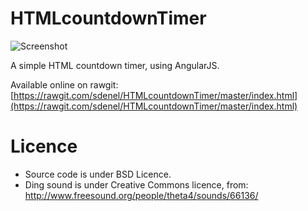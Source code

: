 HTMLcountdownTimer
==================
![Screenshot](https://raw.githubusercontent.com/sdenel/HTMLcountdownTimer/master/inc/screenshot.png)


A simple HTML countdown timer, using AngularJS.

Available online on rawgit: [https://rawgit.com/sdenel/HTMLcountdownTimer/master/index.html](https://rawgit.com/sdenel/HTMLcountdownTimer/master/index.html)

Licence
=======
* Source code is under BSD Licence.
* Ding sound is under Creative Commons licence, from: http://www.freesound.org/people/theta4/sounds/66136/
